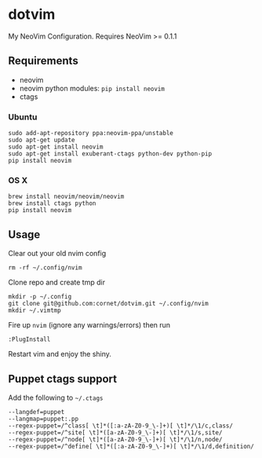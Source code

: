 # dotvim
My NeoVim Configuration. Requires NeoVim >= 0.1.1

## Requirements
* neovim
* neovim python modules: `pip install neovim`
* ctags

### Ubuntu
```shell
sudo add-apt-repository ppa:neovim-ppa/unstable
sudo apt-get update
sudo apt-get install neovim
sudo apt-get install exuberant-ctags python-dev python-pip
pip install neovim
```

### OS X
```shell
brew install neovim/neovim/neovim
brew install ctags python
pip install neovim
```

## Usage
Clear out your old nvim config
```shell
rm -rf ~/.config/nvim
```

Clone repo and create tmp dir
```shell
mkdir -p ~/.config
git clone git@github.com:cornet/dotvim.git ~/.config/nvim
mkdir ~/.vimtmp
```

Fire up `nvim` (ignore any warnings/errors) then run
```
:PlugInstall
```

Restart vim and enjoy the shiny.

## Puppet ctags support
Add the following to `~/.ctags`

```shell
--langdef=puppet
--langmap=puppet:.pp
--regex-puppet=/^class[ \t]*([:a-zA-Z0-9_\-]+)[ \t]*/\1/c,class/
--regex-puppet=/^site[ \t]*([a-zA-Z0-9_\-]+)[ \t]*/\1/s,site/
--regex-puppet=/^node[ \t]*([a-zA-Z0-9_\-]+)[ \t]*/\1/n,node/
--regex-puppet=/^define[ \t]*([:a-zA-Z0-9_\-]+)[ \t]*/\1/d,definition/
```
